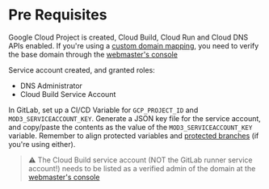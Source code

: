 # Pre Requisites

Google Cloud Project is created, Cloud Build, Cloud Run and Cloud DNS APIs enabled.
If you're using a [custom domain mapping](https://cloud.google.com/run/docs/mapping-custom-domains), you need to verify the base domain through the [webmaster's console](https://www.google.com/webmasters/verification)

Service account created, and granted roles:
- DNS Administrator
- Cloud Build Service Account

In GitLab, set up a CI/CD Variable for `GCP_PROJECT_ID` and `MOD3_SERVICEACCOUNT_KEY`.  Generate a JSON key file for the service account, and copy/paste the contents as the value of the `MOD3_SERVICEACCOUNT_KEY` variable.  Remember to align protected variables and [protected branches](https://docs.gitlab.com/ee/user/project/protected_branches.html) (if you're using either).

> :warning: The Cloud Build service account (NOT the GitLab runner service account!) needs to be listed as a verified admin of the domain at the [webmaster's console](https://www.google.com/webmasters/verification)
